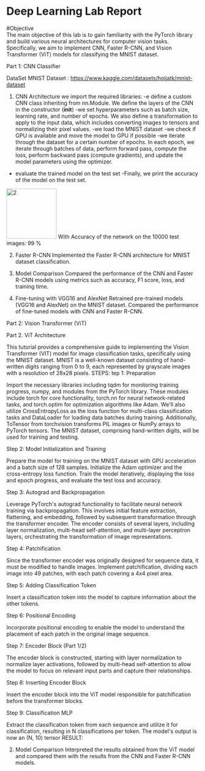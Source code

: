 # Deep Learning Lab Report
#Objective    
The main objective of this lab is to gain familiarity with the PyTorch library and build various neural architectures for computer vision tasks. Specifically, we aim to implement CNN, Faster R-CNN, and Vision Transformer (ViT) models for classifying the MNIST dataset.

Part 1: CNN Classifier

 DataSet MNIST Dataset : https://www.kaggle.com/datasets/hojjatk/mnist-dataset 
1. CNN Architecture
we import the required libraries:
-e define a custom CNN class inheriting from nn.Module. We define the layers of the CNN in the constructor (__init__)
-we set hyperparameters such as batch size, learning rate, and number of epochs. We also define a transformation to apply to the input data, which includes converting images to tensors and normalizing their pixel values.
-we load the MNIST dataset
-we check if GPU is available and move the model to GPU if possible
-we iterate through the dataset for a certain number of epochs. In each epoch, we iterate through batches of data, perform forward pass, compute the loss, perform backward pass (compute gradients), and update the model parameters using the optimizer.
- evaluate the trained model on the test set
-Finally, we print the accuracy of the model on the test set.
<img width="131" alt="2" src="https://github.com/houdakaissi/LAB2/assets/95725016/ca7b6d89-d324-46e9-b6fc-da79a0c8594c">
With Accuracy of the network on the 10000 test images: 99 %




2. Faster R-CNN
Implemented the Faster R-CNN architecture for MNIST dataset classification.


4. Model Comparison
Compared the performance of the CNN and Faster R-CNN models using metrics such as accuracy, F1 score, loss, and training time.
5. Fine-tuning with VGG16 and AlexNet
Retrained pre-trained models (VGG16 and AlexNet) on the MNIST dataset.
Compared the performance of fine-tuned models with CNN and Faster R-CNN.

Part 2: Vision Transformer (ViT)



Part 2. ViT Architecture
   
This tutorial provides a comprehensive guide to implementing the Vision Transformer (VIT) model for image classification tasks, specifically using the MNIST dataset. MNIST is a well-known dataset consisting of hand-written digits ranging from 0 to 9, each represented by grayscale images with a resolution of 28x28 pixels. 
STEPS:
tep 1: Preparation

Import the necessary libraries including tqdm for monitoring training progress, numpy, and modules from the PyTorch library. These modules include torch for core functionality, torch.nn for neural network-related tasks, and torch.optim for optimization algorithms like Adam. We'll also utilize CrossEntropyLoss as the loss function for multi-class classification tasks and DataLoader for loading data batches during training. Additionally, ToTensor from torchvision transforms PIL images or NumPy arrays to PyTorch tensors. The MNIST dataset, comprising hand-written digits, will be used for training and testing.

Step 2: Model Initialization and Training

Prepare the model for training on the MNIST dataset with GPU acceleration and a batch size of 128 samples. Initialize the Adam optimizer and the cross-entropy loss function. Train the model iteratively, displaying the loss and epoch progress, and evaluate the test loss and accuracy.

Step 3: Autograd and Backpropagation

Leverage PyTorch's autograd functionality to facilitate neural network training via backpropagation. This involves initial feature extraction, flattening, and embedding, followed by subsequent transformation through the transformer encoder. The encoder consists of several layers, including layer normalization, multi-head self-attention, and multi-layer perceptron layers, orchestrating the transformation of image representations.

Step 4: Patchification

Since the transformer encoder was originally designed for sequence data, it must be modified to handle images. Implement patchification, dividing each image into 49 patches, with each patch covering a 4x4 pixel area.

Step 5: Adding Classification Token

Insert a classification token into the model to capture information about the other tokens.

Step 6: Positional Encoding

Incorporate positional encoding to enable the model to understand the placement of each patch in the original image sequence.

Step 7: Encoder Block (Part 1/2)

The encoder block is constructed, starting with layer normalization to normalize layer activations, followed by multi-head self-attention to allow the model to focus on relevant input parts and capture their relationships.

Step 8: Inserting Encoder Block

Insert the encoder block into the ViT model responsible for patchification before the transformer blocks.

Step 9: Classification MLP

Extract the classification token from each sequence and utilize it for classification, resulting in N classifications per token. The model's output is now an (N, 10) tensor
RESULT:  


2. Model Comparison
Interpreted the results obtained from the ViT model and compared them with the results from the CNN and Faster R-CNN models.





